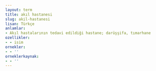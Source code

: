 ```yaml
---
layout: term
title: akıl hastanesi
slug: akil-hastanesi
lisan: Türkçe
anlamlar:
- Akıl hastalarının tedavi edildiği hastane; darüşşifa, tımarhane
ozellikler:
- - isim
ornekler:
- - ''
orneklerkaynak:
- - ''
---
```

